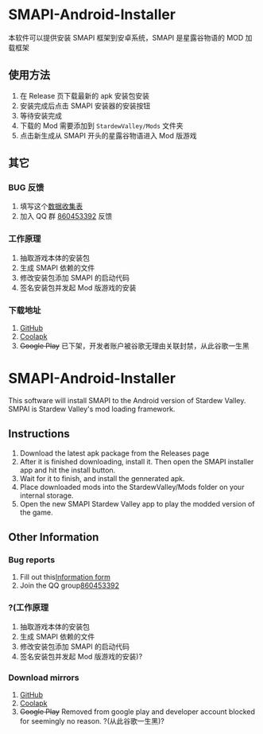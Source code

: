 # SMAPI-Android-Installer

本软件可以提供安装 SMAPI 框架到安卓系统，SMAPI 是星露谷物语的 MOD 加载框架

## 使用方法

1.  在 Release 页下载最新的 apk 安装包安装
2.  安装完成后点击 SMAPI 安装器的安装按钮
3.  等待安装完成
4.  下载的 Mod 需要添加到 `StardewValley/Mods` 文件夹
5.  点击新生成从 SMAPI 开头的星露谷物语进入 Mod 版游戏

## 其它

### BUG 反馈

1.  填写这个[数据收集表](https://docs.qq.com/form/edit/DWlJZc0paV2xxR2JL)
2.  加入 QQ 群 [860453392](https://jq.qq.com/?_wv=1027&k=55svbYs) 反馈

### 工作原理

1.  抽取游戏本体的安装包
2.  生成 SMAPI 依赖的文件
3.  修改安装包添加 SMAPI 的启动代码
4.  签名安装包并发起 Mod 版游戏的安装

### 下载地址

1.  [GitHub](https://github.com/ZaneYork/SMAPI-Android-Installer/releases)
2.  [Coolapk](https://www.coolapk.com/apk/256582)
3.  ~~Google Play~~ 已下架，开发者账户被谷歌无理由关联封禁，从此谷歌一生黑

#

# SMAPI-Android-Installer

This software will install SMAPI to the Android version of Stardew Valley. SMPAI is Stardew Valley's mod loading framework.

## Instructions

1.  Download the latest apk package from the Releases page
2.  After it is finished downloading, install it. Then open the SMAPI installer app and hit the install button.
3.  Wait for it to finish, and install the gennerated apk.
4.  Place downloaded mods into the StardewValley/Mods folder on your internal storage.
5.  Open the new SMAPI Stardew Valley app to play the modded version of the game.

## Other Information

### Bug reports

1.  Fill out this[Information form](https://docs.qq.com/form/edit/DWlJZc0paV2xxR2JL)
2.  Join the QQ group[860453392](https://jq.qq.com/?_wv=1027&k=55svbYs)

### ?(工作原理

1.  抽取游戏本体的安装包
2.  生成 SMAPI 依赖的文件
3.  修改安装包添加 SMAPI 的启动代码
4.  签名安装包并发起 Mod 版游戏的安装)?

### Download mirrors

1.  [GitHub](https://github.com/ZaneYork/SMAPI-Android-Installer/releases)
2.  [Coolapk](https://www.coolapk.com/apk/256582)
3.  ~~Google Play~~ Removed from google play and developer account blocked for seemingly no reason. ?(从此谷歌一生黑)?

